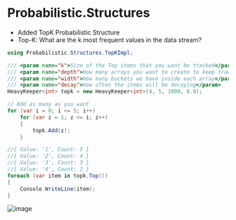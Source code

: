 # Probabilistic.Structures

- Added TopK Probabilistic Structure
- Top-K: What are the k most frequent values in the data stream?
```C#
using Probabilistic.Structures.TopKImpl;

/// <param name="k">Size of the Top items that you want be tracked</param>
/// <param name="depth">How many arrays you want to create to keep track of items fingerprints</param>
/// <param name="width">How many buckets we have inside each array</param>
/// <param name="decay">How often the items will be decaying</param>
HeavyKeeper<int> topk = new HeavyKeeper<int>(4, 5, 1000, 0.9);

// Add as many as you want
for (var i = 0; i <= 5; i++)
    for (var z = 1; z <= i; z++)
    {
        topk.Add(z);
    }

//{ Value: '1', Count: 5 }
//{ Value: '2', Count: 4 }
//{ Value: '3', Count: 3 }
//{ Value: '4', Count: 2 }
foreach (var item in topk.Top())
{
    Console.WriteLine(item);
}
```
![image](https://github.com/fernandozago/Probabilistic.Structures/assets/12010709/7c4f1450-867b-4978-9b1e-066ad7a32352)
